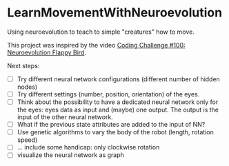 # LearnMovementWithNeuroevolution
Using neuroevolution to teach to simple "creatures" how to move.

This project was inspired by the video [Coding Challenge #100: Neuroevolution Flappy Bird](https://www.youtube.com/watch?v=c6y21FkaUqw). 

Next steps:
- [ ] Try different neural network configurations (different number of hidden nodes)
- [ ] Try different settings (number, position, orientation) of the eyes.
- [ ] Think about the possibility to have a dedicated neural network only for the eyes: eyes data as input and (maybe) one output. The output is the input of the other neural network.
- [ ] What if the previous state attributes are added to the input of NN?
- [ ] Use genetic algorithms to vary the body of the robot (length, rotation speed) 
- [ ] ... include some handicap: only clockwise rotation
- [ ] visualize the neural network as graph 
